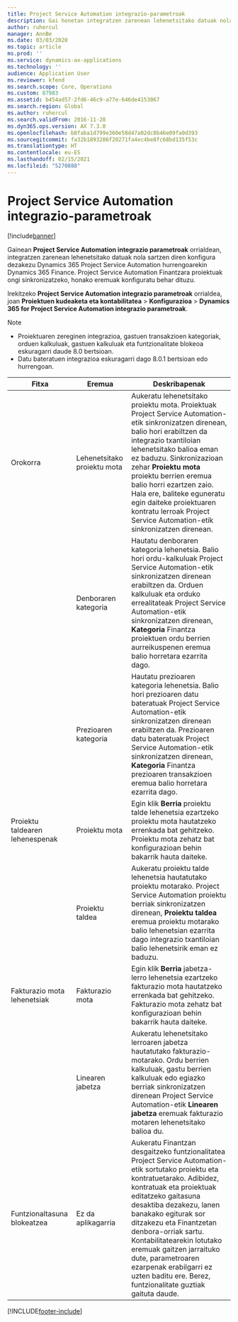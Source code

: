```yaml
---
title: Project Service Automation integrazio-parametroak
description: Gai honetan integratzen zarenean lehenetsitako datuak nola sartzen diren konfiguratzen da Microsoft Dynamics 365 for Project Service Automation Microsoftekin Dynamics 365 Finance.
author: ruhercul
manager: AnnBe
ms.date: 03/03/2020
ms.topic: article
ms.prod: ''
ms.service: dynamics-ax-applications
ms.technology: ''
audience: Application User
ms.reviewer: kfend
ms.search.scope: Core, Operations
ms.custom: 87983
ms.assetid: b454ad57-2fd6-46c9-a77e-646de4153067
ms.search.region: Global
ms.author: ruhercul
ms.search.validFrom: 2016-11-28
ms.dyn365.ops.version: AX 7.3.0
ms.openlocfilehash: b8faba1d799e360e58d47a02dc8b46e09fa0d393
ms.sourcegitcommit: fa32b1893286f20271fa4ec4be8fc68bd135f53c
ms.translationtype: HT
ms.contentlocale: eu-ES
ms.lasthandoff: 02/15/2021
ms.locfileid: "5270888"
---
```

# <a name="project-service-automation-integration-parameters"></a>Project Service Automation integrazio-parametroak

[!include[banner](../includes/banner.md)]

Gainean **Project Service Automation integrazio parametroak** orrialdean, integratzen zarenean lehenetsitako datuak nola sartzen diren konfigura dezakezu Dynamics 365 Project Service Automation hurrengoarekin Dynamics 365 Finance. Project Service Automation Finantzara proiektuak ongi sinkronizatzeko, honako eremuak konfiguratu behar dituzu.

Irekitzeko **Project Service Automation integrazio parametroak** orrialdea, joan **Proiektuen kudeaketa eta kontabilitatea** \> **Konfigurazioa** \> **Dynamics 365 for Project Service Automation integrazio parametroak**. 

> [!NOTE]
> - Proiektuaren zereginen integrazioa, gastuen transakzioen kategoriak, orduen kalkuluak, gastuen kalkuluak eta funtzionalitate blokeoa eskuragarri daude 8.0 bertsioan.
> - Datu bateratuen integrazioa eskuragarri dago 8.0.1 bertsioan edo hurrengoan.


| Fitxa                    | Eremua                | Deskribapenak |
|------------------------|----------------------|-------------|
| Orokorra                | Lehenetsitako proiektu mota | Aukeratu lehenetsitako proiektu mota. Proiektuak Project Service Automation-etik sinkronizatzen direnean, balio hori erabiltzen da integrazio txantiloian lehenetsitako balioa eman ez baduzu. Sinkronizazioan zehar **Proiektu mota** proiektu berrien eremua balio horri ezartzen zaio. Hala ere, baliteke eguneratu egin daiteke proiektuaren kontratu lerroak Project Service Automation-etik sinkronizatzen direnean. |
|                        | Denboraren kategoria        | Hautatu denboraren kategoria lehenetsia. Balio hori ordu-kalkuluak Project Service Automation-etik sinkronizatzen direnean erabiltzen da. Orduen kalkuluak eta orduko errealitateak Project Service Automation-etik sinkronizatzen direnean, **Kategoria** Finantza proiektuen ordu berrien aurreikuspenen eremua balio horretara ezarrita dago. |
|                        | Prezioaren kategoria         | Hautatu prezioaren kategoria lehenetsia. Balio hori prezioaren datu bateratuak Project Service Automation-etik sinkronizatzen direnean erabiltzen da. Prezioaren datu bateratuak Project Service Automation-etik sinkronizatzen direnean, **Kategoria** Finantza prezioaren transakzioen eremua balio horretara ezarrita dago. |
| Proiektu taldearen lehenespenak | Proiektu mota         | Egin klik **Berria** proiektu talde lehenetsia ezartzeko proiektu mota hautatzeko errenkada bat gehitzeko. Proiektu mota zehatz bat konfigurazioan behin bakarrik hauta daiteke. |
|                        | Proiektu taldea        | Aukeratu proiektu talde lehenetsia hautatutako proiektu motarako. Project Service Automation proiektu berriak sinkronizatzen direnean, **Proiektu taldea** eremua proiektu motarako balio lehenetsian ezarrita dago integrazio txantiloian balio lehenetsirik eman ez baduzu. |
| Fakturazio mota lehenetsiak  | Fakturazio mota         | Egin klik **Berria** jabetza-lerro lehenetsia ezartzeko fakturazio mota hautatzeko errenkada bat gehitzeko. Fakturazio mota zehatz bat konfigurazioan behin bakarrik hauta daiteke. |
|                        | Linearen jabetza        | Aukeratu lehenetsitako lerroaren jabetza hautatutako fakturazio-motarako. Ordu berrien kalkuluak, gastu berrien kalkuluak edo egiazko berriak sinkronizatzen direnean Project Service Automation-etik **Linearen jabetza** eremuak fakturazio motaren lehenetsitako balioa du. |
| Funtzionaltasuna blokeatzea  | Ez da aplikagarria       | Aukeratu Finantzan desgaitzeko funtzionalitatea Project Service Automation-etik sortutako proiektu eta kontratuetarako. Adibidez, kontratuak eta proiektuak editatzeko gaitasuna desaktiba dezakezu, lanen banakako egiturak sor ditzakezu eta Finantzetan denbora-orriak sartu. Kontabilitatearekin lotutako eremuak gaitzen jarraituko dute, parametroaren ezarpenak erabilgarri ez uzten baditu ere. Berez, funtzionalitate guztiak gaituta daude. |


[!INCLUDE[footer-include](../includes/footer-banner.md)]